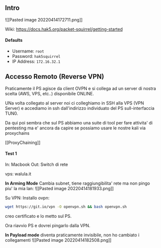 ## Intro
![[Pasted image 20220414172711.png]]

Wiki: https://docs.hak5.org/packet-squirrel/getting-started

#### Defaults
-   Username: `root`
-   Password: `hak5squirrel`
-   IP Address: `172.16.32.1`


## Accesso Remoto (Reverse VPN)
Praticamente il PS agisce da client OVPN e si collega ad un server di nostra scelta (AWS, VPS, etc..) disponibile ONLINE.

UNa volta collegato al server noi ci colleghiamo in SSH alla VPS (VPN Server) e accediamo in ssh dall'indirizzo individuato del PS sull-interfaccia TUN0.

Da qui poi sembra che sul PS abbiamo una suite di tool per fare attivita' di pentesting ma e' ancora da capire se possiamo usare le nostre kali via proxychains

[[ProxyChaining]]

#### Test 1
In: Macbook
Out: Switch di rete

vps: walula.it

**In Arming Mode**
Cambia subnet, tiene raggiungibilita' rete ma non pingo piu' la mia lan:
![[Pasted image 20220414181933.png]]


Su VPN:
Installo ovpn:
```bash
wget https://git.io/vpn -O openvpn.sh && bash openvpn.sh

```

creo certificato e lo metto sul PS.

Ora riavvio PS e dovrei pingarlo dalla VPN.

**In Payload mode**
diventa praticamente invisibile, non ho cambiato i collegamenti
![[Pasted image 20220414182508.png]]